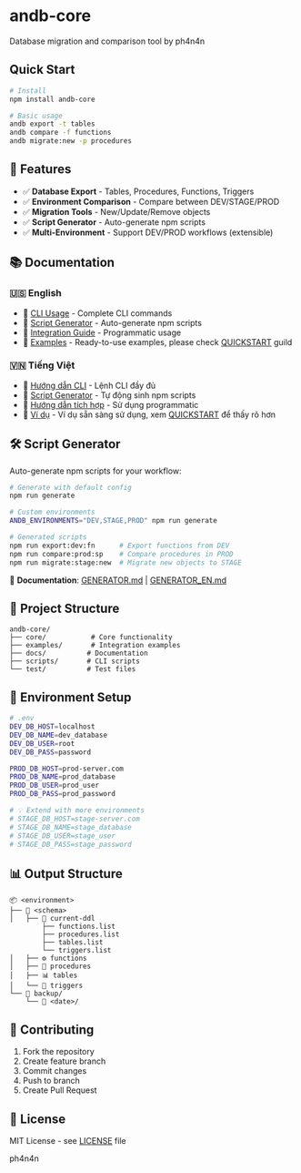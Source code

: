 # andb-core

Database migration and comparison tool by ph4n4n

## Quick Start

```bash
# Install
npm install andb-core

# Basic usage
andb export -t tables
andb compare -f functions
andb migrate:new -p procedures
```

## 🚀 Features

- ✅ **Database Export** - Tables, Procedures, Functions, Triggers
- ✅ **Environment Comparison** - Compare between DEV/STAGE/PROD
- ✅ **Migration Tools** - New/Update/Remove objects
- ✅ **Script Generator** - Auto-generate npm scripts
- ✅ **Multi-Environment** - Support DEV/PROD workflows (extensible)

## 📚 Documentation

### 🇺🇸 English
- 📖 [CLI Usage](docs/CLI_EN.md) - Complete CLI commands
- 📖 [Script Generator](docs/GENERATOR_EN.md) - Auto-generate npm scripts
- 📖 [Integration Guide](docs/INTEGRATION_EN.md) - Programmatic usage
- 📖 [Examples](examples/) - Ready-to-use examples, please check [QUICKSTART](example/basic-with-env/QUICKSTART.md) guild

### 🇻🇳 Tiếng Việt  
- 📖 [Hướng dẫn CLI](docs/CLI.md) - Lệnh CLI đầy đủ
- 📖 [Script Generator](docs/GENERATOR.md) - Tự động sinh npm scripts
- 📖 [Hướng dẫn tích hợp](docs/INTEGRATION.md) - Sử dụng programmatic
- 📖 [Ví dụ](examples/) - Ví dụ sẵn sàng sử dụng, xem [QUICKSTART](example/basic-with-env/QUICKSTART.md) để thấy rõ hơn

## 🛠️ Script Generator

Auto-generate npm scripts for your workflow:

```bash
# Generate with default config
npm run generate

# Custom environments
ANDB_ENVIRONMENTS="DEV,STAGE,PROD" npm run generate

# Generated scripts
npm run export:dev:fn      # Export functions from DEV
npm run compare:prod:sp    # Compare procedures in PROD  
npm run migrate:stage:new  # Migrate new objects to STAGE
```

📖 **Documentation**: [GENERATOR.md](docs/GENERATOR.md) | [GENERATOR_EN.md](docs/GENERATOR_EN.md)

## 📁 Project Structure

```
andb-core/
├── core/           # Core functionality
├── examples/       # Integration examples
├── docs/          # Documentation
├── scripts/       # CLI scripts
└── test/          # Test files
```

## 🔧 Environment Setup

```bash
# .env
DEV_DB_HOST=localhost
DEV_DB_NAME=dev_database
DEV_DB_USER=root
DEV_DB_PASS=password

PROD_DB_HOST=prod-server.com
PROD_DB_NAME=prod_database
PROD_DB_USER=prod_user
PROD_DB_PASS=prod_password

# 💡 Extend with more environments
# STAGE_DB_HOST=stage-server.com
# STAGE_DB_NAME=stage_database
# STAGE_DB_USER=stage_user
# STAGE_DB_PASS=stage_password
```

## 📊 Output Structure

```
📦 <environment>
├── 📂 <schema>
│   ├── 📂 current-ddl
        ├── functions.list
        ├── procedures.list
        ├── tables.list
        └── triggers.list
│   ├── ⚙️ functions
│   ├── 🔧 procedures
│   ├── 📊 tables
│   └── 🔄 triggers
└── 📂 backup/
    └── 📅 <date>/
```

## 🤝 Contributing

1. Fork the repository
2. Create feature branch
3. Commit changes
4. Push to branch
5. Create Pull Request

## 📄 License

MIT License - see [LICENSE](LICENSE) file

ph4n4n